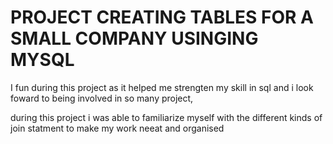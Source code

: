 # PROJECT CREATING TABLES FOR A SMALL COMPANY USINGING MYSQL

 I fun during this project as it helped me strengten my skill in sql and i look foward to being involved in so many project,
 
 during this project i was able to familiarize myself with the different kinds of join statment to make my work neeat and organised 

